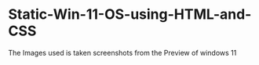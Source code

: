 # Static-Win-11-OS-using-HTML-and-CSS

The Images used is taken screenshots from the Preview of windows 11
